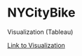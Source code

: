 # NYCityBike
Visualization (Tableau)

[Link to Visualization](https://public.tableau.com/views/MyNYCityBikes/NYCityBikeShare?:language=en-US&publish=yes&:display_count=n&:origin=viz_share_link)
